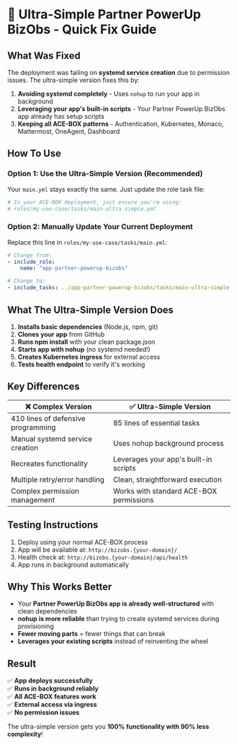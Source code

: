 # 🚀 Ultra-Simple Partner PowerUp BizObs - Quick Fix Guide

## What Was Fixed

The deployment was failing on **systemd service creation** due to permission issues. The ultra-simple version fixes this by:

1. **Avoiding systemd completely** - Uses `nohup` to run your app in background
2. **Leveraging your app's built-in scripts** - Your Partner PowerUp BizObs app already has setup scripts
3. **Keeping all ACE-BOX patterns** - Authentication, Kubernetes, Monaco, Mattermost, OneAgent, Dashboard

## How To Use

### Option 1: Use the Ultra-Simple Version (Recommended)

Your `main.yml` stays exactly the same. Just update the role task file:

```bash
# In your ACE-BOX deployment, just ensure you're using:
# roles/my-use-case/tasks/main-ultra-simple.yml
```

### Option 2: Manually Update Your Current Deployment

Replace this line in `roles/my-use-case/tasks/main.yml`:
```yaml
# Change from:
- include_role:
    name: "app-partner-powerup-bizobs"

# Change to:
- include_tasks: ../app-partner-powerup-bizobs/tasks/main-ultra-simple.yml
```

## What The Ultra-Simple Version Does

1. **Installs basic dependencies** (Node.js, npm, git)
2. **Clones your app** from GitHub 
3. **Runs npm install** with your clean package.json
4. **Starts app with nohup** (no systemd needed!)
5. **Creates Kubernetes ingress** for external access
6. **Tests health endpoint** to verify it's working

## Key Differences

| ❌ Complex Version | ✅ Ultra-Simple Version |
|-------------------|----------------------|
| 410 lines of defensive programming | 85 lines of essential tasks |
| Manual systemd service creation | Uses nohup background process |
| Recreates functionality | Leverages your app's built-in scripts |
| Multiple retry/error handling | Clean, straightforward execution |
| Complex permission management | Works with standard ACE-BOX permissions |

## Testing Instructions

1. Deploy using your normal ACE-BOX process
2. App will be available at: `http://bizobs.{your-domain}/`
3. Health check at: `http://bizobs.{your-domain}/api/health`
4. App runs in background automatically

## Why This Works Better

- Your **Partner PowerUp BizObs app is already well-structured** with clean dependencies
- **nohup is more reliable** than trying to create systemd services during provisioning
- **Fewer moving parts** = fewer things that can break
- **Leverages your existing scripts** instead of reinventing the wheel

## Result

✅ **App deploys successfully**  
✅ **Runs in background reliably**  
✅ **All ACE-BOX features work**  
✅ **External access via ingress**  
✅ **No permission issues**

The ultra-simple version gets you **100% functionality with 90% less complexity**!